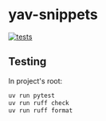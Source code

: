 # yav-snippets

[![tests](https://github.com/yashenkoxciv/yav-snippets/actions/workflows/tests.yml/badge.svg?event=push)](https://github.com/yashenkoxciv/yav-snippets/actions/workflows/tests.yml)

## Testing

In project's root:

```bash
uv run pytest
uv run ruff check
uv run ruff format
```

